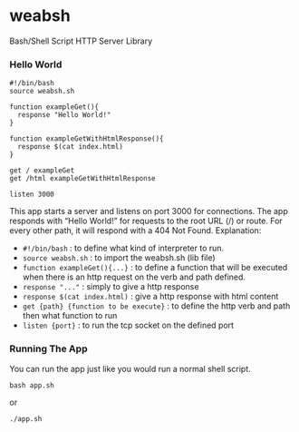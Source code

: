 # weabsh
Bash/Shell Script HTTP Server Library

### Hello World 
```
#!/bin/bash
source weabsh.sh

function exampleGet(){
  response "Hello World!"
}

function exampleGetWithHtmlResponse(){
  response $(cat index.html)
}

get / exampleGet
get /html exampleGetWithHtmlResponse

listen 3000
```

This app starts a server and listens on port 3000 for connections. The app responds with “Hello World!” for requests to the root URL (/) or route. For every other path, it will respond with a 404 Not Found.
Explanation:
- `#!/bin/bash` :  to define what kind of interpreter to run.
- `source weabsh.sh` : to import the weabsh.sh (lib file)
- `function exampleGet(){...}` : to define a function that will be executed when there is an http request on the verb and path defined.
- `response "..."` : simply to give a http response
- `response $(cat index.html)` : give a http response with html content
- `get {path} {function to be execute}` : to define the http verb and path then what function to run
- `listen {port}` : to run the tcp socket on the defined port

### Running The App
You can run the app just like you would run a normal shell script.
```
bash app.sh
```
or
```
./app.sh
```

